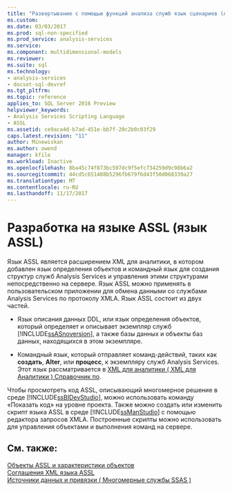 ```yaml
---
title: "Развертывание с помощью функций анализа служб язык сценариев (ASSL) | Документы Microsoft"
ms.custom: 
ms.date: 03/03/2017
ms.prod: sql-non-specified
ms.prod_service: analysis-services
ms.service: 
ms.component: multidimensional-models
ms.reviewer: 
ms.suite: sql
ms.technology:
- analysis-services
- docset-sql-devref
ms.tgt_pltfrm: 
ms.topic: reference
applies_to: SQL Server 2016 Preview
helpviewer_keywords:
- Analysis Services Scripting Language
- ASSL
ms.assetid: ce9aca4d-b7ad-451e-bb7f-20c2b0c03f29
caps.latest.revision: "11"
author: Minewiskan
ms.author: owend
manager: kfile
ms.workload: Inactive
ms.openlocfilehash: 8ba45c74f873bc597dc9f5efc734259d9c98b6a2
ms.sourcegitcommit: 44cd5c651488b5296fb679f6d43f50d068339a27
ms.translationtype: MT
ms.contentlocale: ru-RU
ms.lasthandoff: 11/17/2017
---
```

# <a name="developing-with-analysis-services-scripting-language-assl"></a>Разработка на языке ASSL (язык ASSL)
  Язык ASSL является расширением XML для аналитики, в котором добавлен язык определения объектов и командный язык для создания структур служб Analysis Services и управления этими структурами непосредственно на сервере. Язык ASSL можно применять в пользовательском приложении для обмена данными со службами Analysis Services по протоколу XMLA. Язык ASSL состоит из двух частей.  
  
-   Язык описания данных DDL, или язык определения объектов, который определяет и описывает экземпляр служб [!INCLUDE[ssASnoversion](../../../includes/ssasnoversion-md.md)], а также базы данных и объекты баз данных, находящихся в этом экземпляре.  
  
-   Командный язык, который отправляет команд-действий, таких как **создать**, **Alter**, или **процесс**, к экземпляру служб Analysis Services. Этот язык рассматривается в [XML для аналитики &#40; XML для Аналитики &#41; Справочник по](../../../analysis-services/xmla/xml-for-analysis-xmla-reference.md).  
  
 Чтобы просмотреть код ASSL, описывающий многомерное решение в среде [!INCLUDE[ssBIDevStudio](../../../includes/ssbidevstudio-md.md)], можно использовать команду «Показать код» на уровне проекта. Также можно создать или изменить скрипт языка ASSL в среде [!INCLUDE[ssManStudio](../../../includes/ssmanstudio-md.md)] с помощью редактора запросов XMLA. Построенные скрипты можно использовать для управления объектами и выполнения команд на сервере.  
  
## <a name="see-also"></a>См. также:  
 [Объекты ASSL и характеристики объектов](../../../analysis-services/multidimensional-models/scripting-language-assl/assl-objects-and-object-characteristics.md)   
 [Соглашения XML языка ASSL](../../../analysis-services/multidimensional-models/scripting-language-assl/assl-xml-conventions.md)   
 [Источники данных и привязки &#40; Многомерные службы SSAS &#41;](../../../analysis-services/multidimensional-models/data-sources-and-bindings-ssas-multidimensional.md)  
  
  
